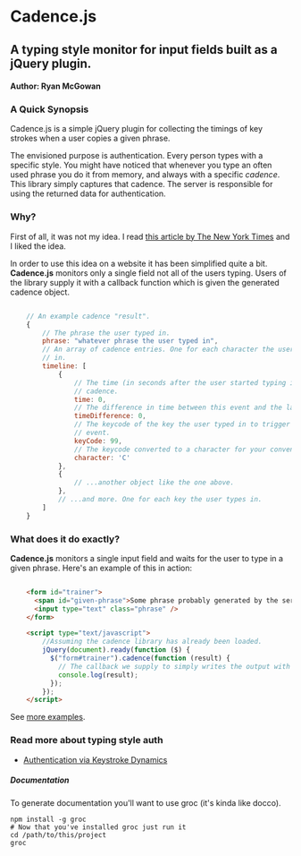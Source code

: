 # Cadence.js
## A typing style monitor for input fields built as a jQuery plugin.
#### Author: Ryan McGowan

### A Quick Synopsis

Cadence.js is a simple jQuery plugin for collecting the timings of key strokes
when a user copies a given phrase.

The envisioned purpose is authentication.  Every person types with a specific
style.  You might have noticed that whenever you type an often used phrase you
do it from memory, and always with a specific *cadence*.  This library simply
captures that cadence. The server is responsible for using the returned data for
authentication.

### Why?

First of all, it was not my idea.  I read [this article by The New York
Times](http://www.nytimes.com/2012/03/18/business/seeking-ways-to-make-computer-passwords-unnecessary.html?_r=4&ref=technology)
and I liked the idea.

In order to use this idea on a website it has been simplified quite a bit.
**Cadence.js** monitors only a single field not all of the users typing.  Users
of the library supply it with a callback function which is given the generated
cadence object.

```javascript

    // An example cadence "result".
    {
        // The phrase the user typed in.
        phrase: "whatever phrase the user typed in",
        // An array of cadence entries. One for each character the user types
        // in.
        timeline: [
            {
                // The time (in seconds after the user started typing in the
                // cadence.
                time: 0,
                // The difference in time between this event and the last one.
                timeDifference: 0,
                // The keycode of the key the user typed in to trigger the
                // event.
                keyCode: 99,
                // The keycode converted to a character for your convenience.
                character: 'C'
            },
            {
                // ...another object like the one above.
            },
            // ...and more. One for each key the user types in.
        ]
    }

```

### What does it do exactly?

**Cadence.js** monitors a single input field and waits for the user to type in a
given phrase.  Here's an example of this in action:

```html

    <form id="trainer">
      <span id="given-phrase">Some phrase probably generated by the server</span>
      <input type="text" class="phrase" />
    </form>

    <script type="text/javascript">
        //Assuming the cadence library has already been loaded.
        jQuery(document).ready(function ($) {
          $("form#trainer").cadence(function (result) {
            // The callback we supply to simply writes the output with console.log
            console.log(result);
          });
        });
    </script>

```

See [more examples](http://ryanmcg.github.com/Cadence-js/examples.html).

### Read more about typing style auth

*   [Authentication via Keystroke Dynamics](http://avirubin.com/keystroke.ps)

##### Documentation

To generate documentation you'll want to use groc (it's kinda like docco).

    npm install -g groc
    # Now that you've installed groc just run it
    cd /path/to/this/project
    groc
